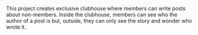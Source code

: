 
This project creates exclusive clubhouse where members can write posts about non-members. Inside the clubhouse, members can see who the author of a post is but, outside, they can only see the story and wonder who wrote it.
